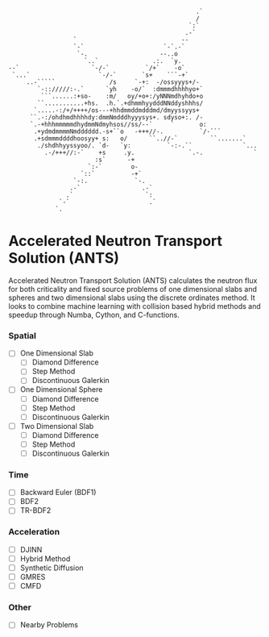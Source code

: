                                                         .`                 
                                                        /                  
                                                      `:`                  
                                                     .-`                   
                      `                             --                     
                      `-`                      `-`.-`                      
                       `-.                    --..o                        
                         `..`               .:.  `y.                       
    --`                    `-/-`          `/+`    -o`                      
     `...`                   `-/-`       `s+    ```-+`                     
         ..-`````               /s     `-+:  -/ossyyys+/-                  
            `-:://///:-.`      `yh    -o/`  :dmmmdhhhhyo+`                 
             ```......:+so-    :m/   oy/+o+:/yNNNmdhyhdo+o                 
            ``...........+hs.  .h.`.+dhmmhyydddNNddyshhhs/                 
           `.....-:/+/++++/os---+hhdmmddmdddmd/dmyyssyys+                  
          ``.-:/ohdhmdhhhhdy:dmmNmdddhyyysys+. sdyso+:. /-                 
          `.-+hhhmmmmmdhydmmNdmyhsos//ss/--`     `       o:                
           .+ydmdmmmmNmdddddd.-s+``o   -+++//-.          `/-```            
           .+sdmmmddddhoosyy+ s:   o/      ``..//-`         ``.......`     
            ./shdhhyyssyoo/. `d-   `y:          `-:-.``              `...  
              .-/+++//:-`    +s     .y.               `.-.              `  
                            :s`      -+                                    
                          `:-`        o-                                   
                        `::`          -+`                                  
                      `-:.             `-.                                 
                     .-`                 .-`                               
                    .`                    `:                               
                  `-`                      .`                              
                 `.       

# Accelerated Neutron Transport Solution (ANTS)

Accelerated Neutron Transport Solution (ANTS) calculates the neutron flux for both criticality and fixed source problems of one dimensional slabs and spheres and two dimensional slabs using the discrete ordinates method. It looks to combine machine learning with collision based hybrid methods and speedup through Numba, Cython, and C-functions.

### Spatial
- [ ] One Dimensional Slab
	- [ ] Diamond Difference
	- [ ] Step Method
	- [ ] Discontinuous Galerkin
- [ ] One Dimensional Sphere
	- [ ] Diamond Difference
	- [ ] Step Method
	- [ ] Discontinuous Galerkin
- [ ] Two Dimensional Slab
	- [ ] Diamond Difference
	- [ ] Step Method
	- [ ] Discontinuous Galerkin

### Time 
- [ ] Backward Euler (BDF1)
- [ ] BDF2
- [ ] TR-BDF2

### Acceleration
- [ ] DJINN
- [ ] Hybrid Method
- [ ] Synthetic Diffusion
- [ ] GMRES
- [ ] CMFD 

### Other
- [ ] Nearby Problems
